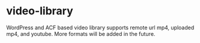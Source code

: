 # video-library
WordPress and ACF based video library supports remote url mp4, uploaded mp4, and youtube. More formats will be added in the future.
